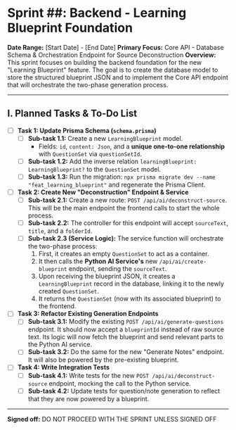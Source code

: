 # Sprint ##: Backend - Learning Blueprint Foundation

**Date Range:** [Start Date] - [End Date]
**Primary Focus:** Core API - Database Schema & Orchestration Endpoint for Source Deconstruction
**Overview:** This sprint focuses on building the backend foundation for the new "Learning Blueprint" feature. The goal is to create the database model to store the structured blueprint JSON and to implement the Core API endpoint that will orchestrate the two-phase generation process.

---

## I. Planned Tasks & To-Do List

- [ ] **Task 1: Update Prisma Schema (`schema.prisma`)**
    - [ ] **Sub-task 1.1:** Create a new `LearningBlueprint` model.
        * Fields: `id`, `content: Json`, and a **unique one-to-one relationship** with `QuestionSet` via `questionSetId`.
    - [ ] **Sub-task 1.2:** Add the inverse relation `learningBlueprint: LearningBlueprint?` to the `QuestionSet` model.
    - [ ] **Sub-task 1.3:** Run the migration: `npx prisma migrate dev --name "feat_learning_blueprint"` and regenerate the Prisma Client.

- [ ] **Task 2: Create New "Deconstruction" Endpoint & Service**
    - [ ] **Sub-task 2.1:** Create a new route: `POST /api/ai/deconstruct-source`. This will be the main endpoint the frontend calls to start the whole process.
    - [ ] **Sub-task 2.2:** The controller for this endpoint will accept `sourceText`, `title`, and a `folderId`.
    - [ ] **Sub-task 2.3 (Service Logic):** The service function will orchestrate the two-phase process:
        1.  First, it creates an empty `QuestionSet` to act as a container.
        2.  It then calls the **Python AI Service's** new `/api/ai/create-blueprint` endpoint, sending the `sourceText`.
        3.  Upon receiving the blueprint JSON, it creates a `LearningBlueprint` record in the database, linking it to the newly created `QuestionSet`.
        4.  It returns the `QuestionSet` (now with its associated blueprint) to the frontend.

- [ ] **Task 3: Refactor Existing Generation Endpoints**
    - [ ] **Sub-task 3.1:** Modify the existing `POST /api/ai/generate-questions` endpoint. It should now accept a `blueprintId` instead of raw source text. Its logic will now fetch the blueprint and send relevant parts to the Python AI service.
    - [ ] **Sub-task 3.2:** Do the same for the new "Generate Notes" endpoint. It will also be powered by the pre-existing blueprint.

- [ ] **Task 4: Write Integration Tests**
    - [ ] **Sub-task 4.1:** Write tests for the new `POST /api/ai/deconstruct-source` endpoint, mocking the call to the Python service.
    - [ ] **Sub-task 4.2:** Update tests for question/note generation to reflect that they are now powered by a blueprint.

---
**Signed off:** DO NOT PROCEED WITH THE SPRINT UNLESS SIGNED OFF
